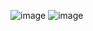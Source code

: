 ![image](https://user-images.githubusercontent.com/113437980/195352394-552ac0f2-65de-4b66-9991-1fa23b12f9fc.png)
![image](https://user-images.githubusercontent.com/113437980/195352491-17f6ca74-b0da-456e-b6d1-76fccfdbbbd6.png)
